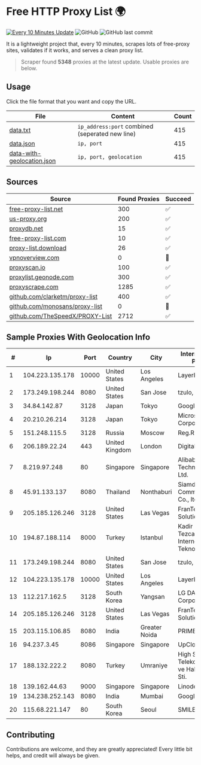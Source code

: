 
# Free HTTP Proxy List 🌍

[![Every 10 Minutes Update](https://github.com/mertguvencli/http-proxy-list/actions/workflows/main.yml/badge.svg?branch=main)](https://github.com/mertguvencli/http-proxy-list/actions/workflows/main.yml)
![GitHub](https://img.shields.io/github/license/mertguvencli/http-proxy-list)
![GitHub last commit](https://img.shields.io/github/last-commit/mertguvencli/http-proxy-list)

It is a lightweight project that, every 10 minutes, scrapes lots of free-proxy sites, validates if it works, and serves a clean proxy list.


> Scraper found **5348** proxies at the latest update. Usable proxies are below.

## Usage

Click the file format that you want and copy the URL.


|File|Content|Count|
|----|-------|-----|
|[data.txt](https://raw.githubusercontent.com/mertguvencli/http-proxy-list/main/proxy-list/data.txt)|`ip_address:port` combined (seperated new line)|415|
|[data.json](https://raw.githubusercontent.com/mertguvencli/http-proxy-list/main/proxy-list/data.json)|`ip, port`|415|
|[data-with-geolocation.json](https://raw.githubusercontent.com/mertguvencli/http-proxy-list/main/proxy-list/data-with-geolocation.json)|`ip, port, geolocation`|415|

## Sources

|Source|Found Proxies|Succeed|
|------|-------------|-------|
|[free-proxy-list.net](https://free-proxy-list.net)|300|✅|
|[us-proxy.org](https://www.us-proxy.org)|200|✅|
|[proxydb.net](http://proxydb.net)|15|✅|
|[free-proxy-list.com](https://free-proxy-list.com/?page=&port=&type%5B%5D=http&type%5B%5D=https&up_time=0&search=Search)|10|✅|
|[proxy-list.download](https://www.proxy-list.download/HTTP)|26|✅|
|[vpnoverview.com](https://vpnoverview.com/privacy/anonymous-browsing/free-proxy-servers)|0|🚫|
|[proxyscan.io](https://www.proxyscan.io)|100|✅|
|[proxylist.geonode.com](https://proxylist.geonode.com/api/proxy-list?limit=300&page=1&sort_by=lastChecked&sort_type=desc&protocols=http,https)|300|✅|
|[proxyscrape.com](https://api.proxyscrape.com/v2/?request=displayproxies&protocol=http&timeout=10000&country=all&ssl=all&anonymity=all)|1285|✅|
|[github.com/clarketm/proxy-list](https://raw.githubusercontent.com/clarketm/proxy-list/master/proxy-list-raw.txt)|400|✅|
|[github.com/monosans/proxy-list](https://raw.githubusercontent.com/monosans/proxy-list/main/proxies/http.txt)|0|🚫|
|[github.com/TheSpeedX/PROXY-List](https://raw.githubusercontent.com/TheSpeedX/PROXY-List/master/http.txt)|2712|✅|


## Sample Proxies With Geolocation Info

|#|Ip|Port|Country|City|Internet Service Provider|
|-|--|----|-------|----|-------------------------|
|1|104.223.135.178|10000|United States|Los Angeles|LayerHost|
|2|173.249.198.244|8080|United States|San Jose|tzulo, inc.|
|3|34.84.142.87|3128|Japan|Tokyo|Google LLC|
|4|20.210.26.214|3128|Japan|Tokyo|Microsoft Corporation|
|5|151.248.115.5|3128|Russia|Moscow|Reg.Ru|
|6|206.189.22.24|443|United Kingdom|London|DigitalOcean, LLC|
|7|8.219.97.248|80|Singapore|Singapore|Alibaba (US) Technology Co., Ltd.|
|8|45.91.133.137|8080|Thailand|Nonthaburi|Siamdata Communication Co., ltd.|
|9|205.185.126.246|3128|United States|Las Vegas|FranTech Solutions|
|10|194.87.188.114|8000|Turkey|Istanbul|Kadir Huseyin Tezcan Nosspeed Internet Teknolojileri|
|11|173.249.198.244|8080|United States|San Jose|tzulo, inc.|
|12|104.223.135.178|10000|United States|Los Angeles|LayerHost|
|13|112.217.162.5|3128|South Korea|Yangsan|LG DACOM Corporation|
|14|205.185.126.246|3128|United States|Las Vegas|FranTech Solutions|
|15|203.115.106.85|8080|India|Greater Noida|PRIMENET|
|16|94.237.3.45|8086|Singapore|Singapore|UpCloud Ltd|
|17|188.132.222.2|8080|Turkey|Umraniye|High Speed Telekomunikasyon ve Hab. Hiz. Ltd. Sti.|
|18|139.162.44.63|9000|Singapore|Singapore|Linode, LLC|
|19|134.238.252.143|8080|India|Mumbai|Google LLC|
|20|115.68.221.147|80|South Korea|Seoul|SMILESERV|



## Contributing

Contributions are welcome, and they are greatly appreciated! Every
little bit helps, and credit will always be given.

